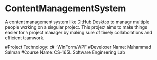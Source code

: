 # ContentManagementSystem
A content management system like GitHub Desktop to manage multiple people working on a singular project. This project aims to make things easier
for a project manager by making sure of timely collaborations and efficient teamwork.

#Project Technology: c# -WinForm/WPF
#Developer Name: Muhammad Salman
#Course Name: CS-165L Software Engineering Lab
